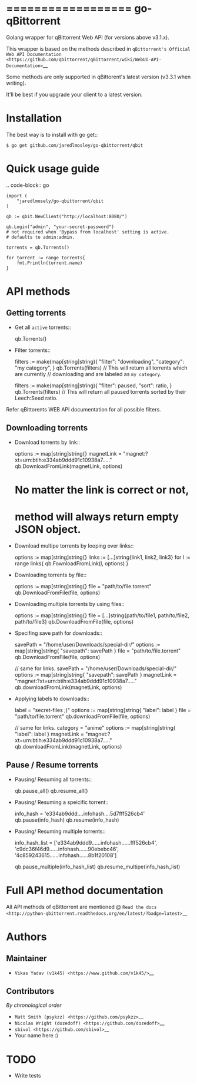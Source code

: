 ==================
go-qBittorrent
==================

Golang wrapper for qBittorrent Web API (for versions above v3.1.x).

This wrapper is based on the methods described in `qBittorrent's Official Web API Documentation <https://github.com/qbittorrent/qBittorrent/wiki/WebUI-API-Documentation>`__

Some methods are only supported in qBittorent's latest version (v3.3.1 when writing).

It'll be best if you upgrade your client to a latest version.

Installation
============

The best way is to install with go get::

    $ go get github.com/jaredlmosley/go-qbittorrent/qbit


Quick usage guide
=================
.. code-block:: go

    import (
        "jaredlmosely/go-qbittorrent/qbit
    )

    qb := qbit.NewClient("http://localhost:8080/")

	qb.Login("admin", "your-secret-password")
    # not required when 'Bypass from localhost' setting is active.
    # defaults to admin:admin.

    torrents = qb.Torrents()

    for torrent := range torrents{
        fmt.Println(torrent.name)
    }

API methods
===========

Getting torrents
----------------

- Get all ``active`` torrents::

    qb.Torrents()

- Filter torrents::

    filters := make(map[string]string){
        "filter": "downloading",
        "category": "my category",
    }
    qb.Torrents(filters)
    // This will return all torrents which are currently
    // downloading and are labeled as ``my category``.

    filters := make(map[string]string){
        "filter": paused,
        "sort": ratio,
    }
    qb.Torrents(filters)
    // This will return all paused torrents sorted by their Leech:Seed ratio.

Refer qBittorents WEB API documentation for all possible filters.

Downloading torrents
--------------------

- Download torrents by link::

    options := map[string]string{}
    magnetLink = "magnet:?xt=urn:btih:e334ab9ddd91c10938a7....."
    qb.DownloadFromLink(magnetLink, options)

    # No matter the link is correct or not,
    # method will always return empty JSON object.

- Download multipe torrents by looping over links::

    options := map[string]string{}
    links := [...]string{link1, link2, link3}
    for l := range links{
        qb.FownloadFromLink(l, options)
    }

- Downloading torrents by file::

    options := map[string]string{}
    file = "path/to/file.torrent"
    qb.DownloadFromFile(file, options)

- Downloading multiple torrents by using files::

    options := map[string]string{}
    file = [...]string{path/to/file1, path/to/file2, path/to/file3}
    qb.DownloadFromFile(file, options)

- Specifing save path for downloads::

    savePath = "/home/user/Downloads/special-dir/"
    options := map[string]string{
        "savepath": savePath
    }
    file = "path/to/file.torrent"
    qb.DownloadFromFile(file, options)

    // same for links.
    savePath = "/home/user/Downloads/special-dir/"
    options := map[string]string{
        "savepath": savePath
    }
    magnetLink = "magnet:?xt=urn:btih:e334ab9ddd91c10938a7....."
    qb.downloadFromLink(magnetLink, options)

- Applying labels to downloads::

    label = "secret-files ;)"
    options := map[string]string{
        "label": label
    }
    file = "path/to/file.torrent"
    qb.downloadFromFile(file, options)

    // same for links.
    category = "anime"
    options := map[string]string{
        "label": label
    }
    magnetLink = "magnet:?xt=urn:btih:e334ab9ddd91c10938a7....."
    qb.downloadFromLink(magnetLink, options)

Pause / Resume torrents
-----------------------

- Pausing/ Resuming all torrents::

    qb.pause_all()
    qb.resume_all()

- Pausing/ Resuming a speicific torrent::

    info_hash = 'e334ab9ddd....infohash....5d7fff526cb4'
    qb.pause(info_hash)
    qb.resume(info_hash)

- Pausing/ Resuming multiple torrents::

    info_hash_list = ['e334ab9ddd9......infohash......fff526cb4',
                      'c9dc36f46d9......infohash......90ebebc46',
                      '4c859243615......infohash......8b1f20108']

    qb.pause_multiple(info_hash_list)
    qb.resume_multipe(info_hash_list)


Full API method documentation
=============================

All API methods of qBittorrent are mentioned @ `Read the docs <http://python-qbittorrent.readthedocs.org/en/latest/?badge=latest>`__

Authors
=======

Maintainer
----------

- `Vikas Yadav (v1k45) <https://www.github.com/v1k45/>`__

Contributors
------------

*By chronological order*

- `Matt Smith (psykzz) <https://github.com/psykzz>`__
- `Nicolas Wright (dozedoff) <https://github.com/dozedoff>`__
- `sbivol <https://github.com/sbivol>`__
- Your name here :)

TODO
====

- Write tests
